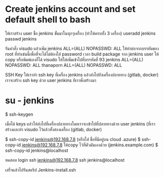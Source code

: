 # Create jenkins account and set default shell to bash
ให้เราสร้าง user ชื่อ jenkins ขั้นมาในทุกๆเครื่อง (ทำให้ครบทั้ง 3 เครื่อง)
useradd jenkins
passwd jenkins

รันคำสั่ง visudo แล้วเพิ่ม jenkins ALL=(ALL)       NOPASSWD: ALL ให้ทำต่อจากบรรทัดของ root ที่ทำเช่นนี้เพื่อที่จะได้ไม่ต้องใส่ password เวลา build package จาก jenkins user
ให้ copy หรือพิมพ์เองก็ได้ 
visudo
ให้ใส่เพิ่มเข้าไปที่บรรทัดที่ 93 
jenkins ALL=(ALL)       NOPASSWD: ALL 
thanaporn ALL=(ALL)       NOPASSWD: ALL 

SSH Key
ให้เราทำ ssh key ที่เครื่อง jenkins แล้วส่งไปยังเครื่องปลายทาง (gitlab, docker)
เราจะสร้าง ssh key ด้วย user jenkins ทีเราพึ่งสร้างมา
# su - jenkins
$ ssh-keygen

เมื่อได้ keys แล้วให้ส่งไปที่เครื่องปลายทางโดยเราจะเข้าไปที่ปลายทางด้วย user jenkins (ที่เราสร้างและทำ visudo ไว้แล้วทั้งสองเครื่อง (gitlab, docker)

$ ssh-copy-id jenkins@192.168.7.8 (หรือใส่ ชื่อที่มีอยู่บน cloud .azure)
$ ssh-copy-id jenkins@192.168.7.8
ให้copy ไว้ที่ตัวมันเองด้วย (jenkins.example.com)
$ ssh-copy-id jenkins@localhost

ทดสอบ login
ssh jenkins@192.168.7.8
ssh jenkins@localhost

เสร็จแล้วไปรันสคริป Jenkins-install.ssh

